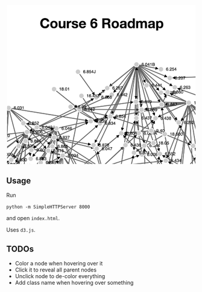 <!--# Course 6 Roadmap v0
-->
<p align="center">
  <img src=img/course-6-roadmap.png alt="Course 6 Roadmap" width="500px"/>
</p>


## Usage

Run

```
python -m SimpleHTTPServer 8000
```

and open `index.html`.

Uses `d3.js`.

## TODOs

* Color a node when hovering over it
* Click it to reveal all parent nodes
* Unclick node to de-color everything
* Add class name when hovering over something
